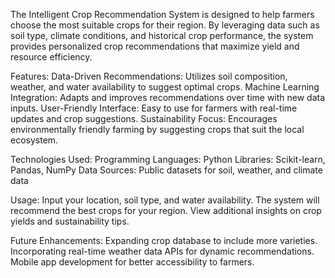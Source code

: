 The Intelligent Crop Recommendation System is designed to help farmers choose the most suitable crops for their region. By leveraging data such as soil type, climate conditions, and historical crop performance, the system provides personalized crop recommendations that maximize yield and resource efficiency.

Features:
Data-Driven Recommendations: 
Utilizes soil composition, weather, and water availability to suggest optimal crops.
Machine Learning Integration: Adapts and improves recommendations over time with new data inputs.
User-Friendly Interface: Easy to use for farmers with real-time updates and crop suggestions.
Sustainability Focus: Encourages environmentally friendly farming by suggesting crops that suit the local ecosystem.

Technologies Used: 
Programming Languages: Python
Libraries: Scikit-learn, Pandas, NumPy
Data Sources: Public datasets for soil, weather, and climate data

Usage: 
Input your location, soil type, and water availability.
The system will recommend the best crops for your region.
View additional insights on crop yields and sustainability tips.

Future Enhancements: 
Expanding crop database to include more varieties.
Incorporating real-time weather data APIs for dynamic recommendations.
Mobile app development for better accessibility to farmers.
